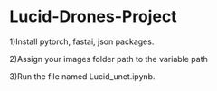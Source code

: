 # Lucid-Drones-Project
1)Install pytorch, fastai, json packages.

2)Assign your images folder path to the variable path

3)Run the file named Lucid_unet.ipynb.
